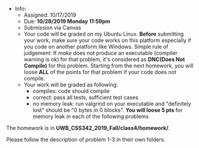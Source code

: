 * Info:
    - Assigned: 10/17/2019
    - Due: **10/28/2019 Monday 11:59pm**
    - Submission via Canvas
    - Your code will be graded on my Ubuntu Linux.  **Before** submitting your work, make sure your code works on this platform especially if you code on another platform like Windows. 
      Simple rule of judgement: If *make* does not produce an executable (compiler warning is ok) for that problem, it's considered as **DNC(Does Not Compile)** for this problem. 
      Starting from the next homework, you will loose **ALL** of the points for that problem if your code does not compile. 
    - Your work will be graded as following:
        - compiles: code should compile
        - correct: pass all tests, sufficient test cases
        - no memory leak: run valgrind on your executable and "definitely lost" should be "0 bytes in 0 blocks". **You will loose 5 pts** for memory leak in each of the following problems
       
The homework is in **UWB_CSS342_2019_Fall/class4/homework/**. 

Please follow the description of problem 1-3 in their own folders.
